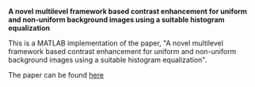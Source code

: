 **A novel multilevel framework based contrast enhancement for uniform and non-uniform background images using a suitable histogram equalization**

This is a MATLAB implementation of the paper, "A novel multilevel framework based contrast enhancement for uniform and non-uniform background images using a suitable histogram equalization".

The paper can be found [here](https://www.sciencedirect.com/science/article/abs/pii/S105120042200149X)
